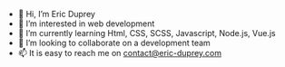 - 👋 Hi, I’m Eric Duprey
- 👀 I’m interested in web development
- 🌱 I’m currently learning Html, CSS, SCSS, Javascript, Node.js, Vue.js
- 💞️ I’m looking to collaborate on a development team
- 📫 It is easy to reach me on contact@eric-duprey.com 

<!---
Eric-dpy-Git/Eric-dpy-Git is a ✨ special ✨ repository because its `README.md` (this file) appears on your GitHub profile.
You can click the Preview link to take a look at your changes.
--->

